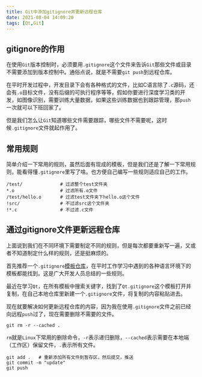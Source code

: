 ```yaml
---
title: Git中添加gitignore并更新远程仓库
date: 2021-08-04 14:09:20
tags: [Qt,Git]
---
```


## gitignore的作用
在使用`Git`版本控制时，必须要用`.gitignore`这个文件来告诉`Git`那些文件或目录不需要添加到版本控制中。通俗点说，就是不需要`git push`到远程仓库。

在平时开发过程中，开发目录下会有各种格式的文件，比如C语言除了`.c`源码，还会有`.o`目标文件，没有后缀的可执行程序等等，假如你要进行深度学习类的开发，如图像识别，需要训练大量数据，如果这些训练数据也到跟踪管理，那`push`一次就可以下班回家了。

但是我们怎么让`Git`知道哪些文件需要跟踪，哪些文件不需要呢，这时候`.gitignore`文件就起作用了。

## 常用规则
简单介绍一下常用的规则，虽然后面有现成的模板，但是我们还是了解一下常用规则，能看得懂`.gitignore`里写了啥。也方便自己编写一些规则适应自己的工作。
```
/test/              # 过滤整个test文件夹
*.o                 # 过滤所有.o文件
/test/hello.o       # 过滤test文件夹下hello.o这个文件
!src/               # 不过滤src这个文件夹
!*.c                # 不过滤.c文件
```

## 通过gitignore文件更新远程仓库

上面说到我们在不同环境下需要制定不同的规则，但是每次都要重新写一遍，又或者不知道制定什么样的规则，还是挺麻烦的。

首先推荐一个`.gitignore`[模板仓库](https://github.com/github/gitignore)，在平时工作学习中遇到的各种语言环境下的模板都能找到。这是广大开发人员总结的一些规则。

最近在学习`Qt`，在所有模板中搜索关键字，找到了`Qt.gitignore`这个模板打开并复制，在自己本地仓库里新建一个`.gitignore`文件，将复制的内容粘贴进去。

现在就要解决如何更新远程仓库的内容，因为我在使用`.gitignore`文件之前已经向远程`push`过了，现在需要删除不需要的文件。

```
git rm -r --cached .
```
`rm`就是`Linux`下常用的删除命令，`-r`表示递归删除，`--cached`表示需要在本地端（工作区）保留文件，`.`表示所有文件。

```
git add .   # 重新添加所有文件到暂存区，然后提交，推送
git commit -m "update"
git push
```